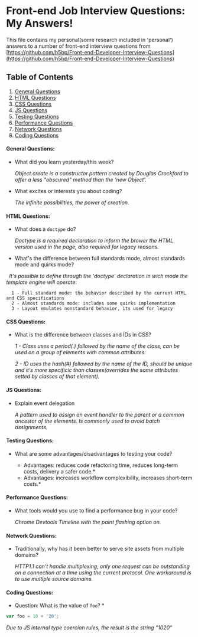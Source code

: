 # Front-end Job Interview Questions: My Answers!

This file contains my personal(some research included in 'personal') answers to a number of front-end interview questions from [https://github.com/h5bp/Front-end-Developer-Interview-Questions](https://github.com/h5bp/Front-end-Developer-Interview-Questions)

## Table of Contents

  1. [General Questions](#general-questions)
  1. [HTML Questions](#html-questions)
  1. [CSS Questions](#css-questions)
  1. [JS Questions](#js-questions)
  1. [Testing Questions](#testing-questions)
  1. [Performance Questions](#performance-questions)
  1. [Network Questions](#network-questions)
  1. [Coding Questions](#coding-questions)

#### General Questions:

* What did you learn yesterday/this week?

   *Object.create is a constructor pattern created by Douglas Crockford to offer a less "obscured" method than the 'new Object'.*
   
* What excites or interests you about coding?

   *The infinite possibilities, the power of creation.*

#### HTML Questions:

* What does a `doctype` do?

   *Doctype is a required declaration to inform the brower the HTML version used in the page, also required for legacy reasons.*

* What's the difference between full standards mode, almost standards mode and quirks mode?

   *It's possible to define through the 'doctype' declaration in wich mode the template engine will operate:*
      
      1 - Full standard mode: the behavior described by the current HTML and CSS specifications
      2 - Almost standards mode: includes some quirks implementation
      3 - Layout emulates nonstandard behavior, its used for legacy

#### CSS Questions:

* What is the difference between classes and IDs in CSS?

   *1 - Class uses a period(.) followed by the name of the class, can be used on a group of elements with common attributes.*
   
   *2 - ID uses the hash(#) followed by the name of the ID, should be unique and it's more specificic than classes(overrides the same attributes setted by classes of that element).*

#### JS Questions:

* Explain event delegation

   *A pattern used to assign an event handler to the parent or a common ancestor of the elements. Is commonly used to avoid batch assignments.*

#### Testing Questions:

* What are some advantages/disadvantages to testing your code?

   * Advantages: reduces code refactoring time, reduces long-term costs, delivery a safer code.*
   * Advantages: increases workflow complexibility, increases short-term costs.*

#### Performance Questions:

* What tools would you use to find a performance bug in your code?

   *Chrome Devtools Timeline with the paint flashing option on.*

#### Network Questions:

* Traditionally, why has it been better to serve site assets from multiple domains?

   *HTTP1.1 can't handle multiplexing, only one request can be outstanding on a connection at a time using the current protocol. One workaround is to use multiple source domains.*

#### Coding Questions:

* Question: What is the value of `foo`? *
```javascript
var foo = 10 + '20';
```
   *Due to JS internal type coercion rules, the result is the string "1020"*
